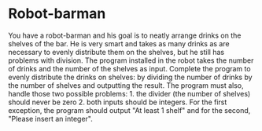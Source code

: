 # Robot-barman
You have a robot-barman and his goal is to neatly arrange drinks on the shelves of the bar. He is very smart and takes as many drinks as are necessary to evenly distribute them on the shelves, but he still has problems with division.  The program installed in the robot takes the number of drinks and the number of the shelves as input. Complete the program to evenly distribute the drinks on shelves: by dividing the number of drinks by the number of shelves and outputting the result. The program must also, handle those two possible problems: 1. the divider (the number of shelves) should never be zero 2. both inputs should be integers. For the first exception, the program should output "At least 1 shelf" and for the second, "Please insert an integer".
